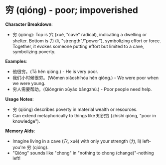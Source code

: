 # **穷 (qióng) - poor; impoverished**

**Character Breakdown**:  
- 穷 (qióng): Top is 穴 (xué, "cave" radical), indicating a dwelling or shelter. Bottom is 力 (lì, "strength"/"power"), symbolizing effort or force. Together, it evokes someone putting effort but limited to a cave, symbolizing poverty.

**Examples**:  
- 他很穷。(Tā hěn qióng.) - He is very poor.  
- 我们小时候很穷。(Wǒmen xiǎoshíhòu hěn qióng.) - We were poor when we were young.  
- 穷人需要帮助。(Qióngrén xūyào bāngzhù.) - Poor people need help.

**Usage Notes**:  
- 穷 (qióng) describes poverty in material wealth or resources.  
- Can extend metaphorically to things like 知识穷 (zhīshì qióng, "poor in knowledge").

**Memory Aids**:  
- Imagine living in a cave (穴, xué) with only your strength (力, lì) left-you're 穷 (qióng).  
- "Qióng" sounds like "chong" in "nothing to chong (change)"-nothing left!